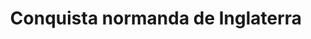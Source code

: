 ﻿---
title: "Conquista normanda de Inglaterra"
permalink: periodes_25.html
layout: periode
dataInici: 1066-09-28
dataFi: 1066-12-25
sidebar: periodes
pares:
  - id: 174
    title: "Islas Británicas"
    dataInici: "(793)"
    dataFi: "(1066)"

  - id: 305
    title: "Reinos Normandos"
    dataInici: "(850)"
    dataFi: "(1152)"

fills:
  - id: 28
    title: "Batalla de Fulford"
    dataInici: "(1066-09-20)"

  - id: 27
    title: "Batalla de Stamford Bridge"
    dataInici: "(1066-09-25)"

  - id: 26
    title: "Batalla de Hastings"
    dataInici: "(1066-10-14)"

jocsPrincipals:
  - title: "1066: End of the Dark Ages"
    bggId: 22407

  - title: "The Marcher Lords"
    bggId: 9033

jocsEscenaris:
jocsEpoca:
  - title: "Hastings, Stamford Bridge, Fulford - 1066"
    bggId: 222314
    escenari: "Stamford Bridge"

jocsEpocaEscenaris:
---
